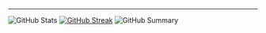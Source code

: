 ---
![GitHub Stats](http://github-profile-summary-cards.vercel.app/api/cards/stats?username=icecmach&theme=tokyonight)
[![GitHub Streak](https://github-readme-streak-stats.herokuapp.com?user=icecmach&theme=tokyonight&hide_border=true&date_format=j%20M%5B%20Y%5D&card_width=480)](https://git.io/streak-stats)
![GitHub Summary](http://github-profile-summary-cards.vercel.app/api/cards/profile-details?username=icecmach&theme=tokyonight)

